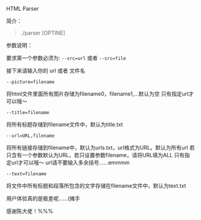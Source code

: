 HTML Parser

简介：
> ./parser [OPTINE]

参数说明：


要求第一个参数必须为:
``--src=url`` 或者 ``--src=file``

接下来请输入你的 url 或者 文件名

``--picture=filename``

将html文件里面所有图片存储为filename0，filename1,...默认为空
只有指定url才可以哦～

``--title=filename``

将所有标题存储到filename文件中，默认为title.txt

``--url=URL,filename``

将所有链接存储到filename中，默认为urls.txt，url格式为URL，默认为所有url
若只含有一个参数默认为URL，若只设置参数filename，请将URL填为ALL
只有指定url才可以哦～
url请不要输入多余括号……emmmm

``--text=filename``

将文件中所有标题和段落所包含的文字存储在filename文件中，默认为text.txt

用户体验真的是极差呢……(摊手

感谢陈大佬！%%%
